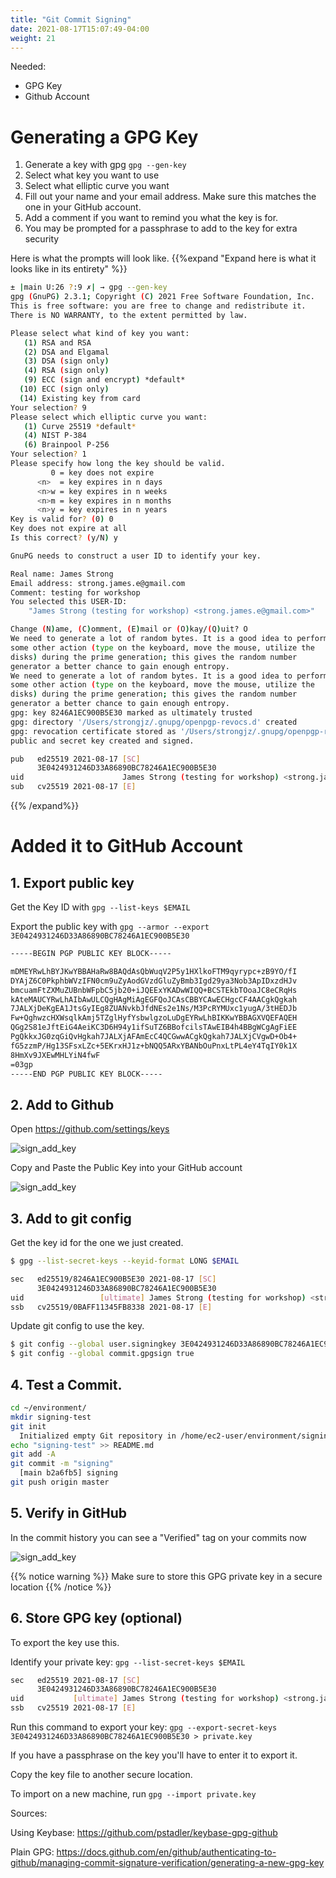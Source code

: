 ```yaml
---
title: "Git Commit Signing"
date: 2021-08-17T15:07:49-04:00
weight: 21
---
```


Needed:
* GPG Key
* Github Account

# Generating a GPG Key
1. Generate a key with gpg ```gpg --gen-key```
3. Select what key you want to use
4. Select what elliptic curve you want
5. Fill out your name and your email address. Make sure this matches the one in your GitHub account.
6. Add a comment if you want to remind you what the key is for.
7. You may be prompted for a passphrase to add to the key for extra security

Here is what the prompts will look like.
{{%expand "Expand here is what it looks like in its entirety" %}}
```bash
± |main U:26 ?:9 ✗| → gpg --gen-key
gpg (GnuPG) 2.3.1; Copyright (C) 2021 Free Software Foundation, Inc.
This is free software: you are free to change and redistribute it.
There is NO WARRANTY, to the extent permitted by law.

Please select what kind of key you want:
   (1) RSA and RSA
   (2) DSA and Elgamal
   (3) DSA (sign only)
   (4) RSA (sign only)
   (9) ECC (sign and encrypt) *default*
  (10) ECC (sign only)
  (14) Existing key from card
Your selection? 9
Please select which elliptic curve you want:
   (1) Curve 25519 *default*
   (4) NIST P-384
   (6) Brainpool P-256
Your selection? 1
Please specify how long the key should be valid.
         0 = key does not expire
      <n>  = key expires in n days
      <n>w = key expires in n weeks
      <n>m = key expires in n months
      <n>y = key expires in n years
Key is valid for? (0) 0
Key does not expire at all
Is this correct? (y/N) y

GnuPG needs to construct a user ID to identify your key.

Real name: James Strong
Email address: strong.james.e@gmail.com
Comment: testing for workshop
You selected this USER-ID:
    "James Strong (testing for workshop) <strong.james.e@gmail.com>"

Change (N)ame, (C)omment, (E)mail or (O)kay/(Q)uit? O
We need to generate a lot of random bytes. It is a good idea to perform
some other action (type on the keyboard, move the mouse, utilize the
disks) during the prime generation; this gives the random number
generator a better chance to gain enough entropy.
We need to generate a lot of random bytes. It is a good idea to perform
some other action (type on the keyboard, move the mouse, utilize the
disks) during the prime generation; this gives the random number
generator a better chance to gain enough entropy.
gpg: key 8246A1EC900B5E30 marked as ultimately trusted
gpg: directory '/Users/strongjz/.gnupg/openpgp-revocs.d' created
gpg: revocation certificate stored as '/Users/strongjz/.gnupg/openpgp-revocs.d/3E0424931246D33A86890BC78246A1EC900B5E30.rev'
public and secret key created and signed.

pub   ed25519 2021-08-17 [SC]
      3E0424931246D33A86890BC78246A1EC900B5E30
uid                      James Strong (testing for workshop) <strong.james.e@gmail.com>
sub   cv25519 2021-08-17 [E]
```
{{% /expand%}}

# Added it to GitHub Account

## 1. Export public key

Get the Key ID with `gpg --list-keys $EMAIL`

Export the public key with `gpg --armor --export 3E0424931246D33A86890BC78246A1EC900B5E30`

```bash
-----BEGIN PGP PUBLIC KEY BLOCK-----

mDMEYRwLhBYJKwYBBAHaRw8BAQdAsQbWuqV2P5y1HXlkoFTM9qyrypc+zB9YO/fI
DYAjZ6C0PkphbWVzIFN0cm9uZyAodGVzdGluZyBmb3Igd29ya3Nob3ApIDxzdHJv
bmcuamFtZXMuZUBnbWFpbC5jb20+iJQEExYKADwWIQQ+BCSTEkbTOoaJC8eCRqHs
kAteMAUCYRwLhAIbAwULCQgHAgMiAgEGFQoJCAsCBBYCAwECHgcCF4AACgkQgkah
7JALXjDeKgEA1JtsGyIEg8ZUANvkbJfdNEs2e1Ns/M3PcRYMUxc1yugA/3tHEDJb
Fw+QghwzcHXWsqlkAmj5TZglHyfYsbwlgzoLuDgEYRwLhBIKKwYBBAGXVQEFAQEH
QGg2S81eJftEiG4AeiKC3D6H94y1ifSuTZ6BBofcilsTAwEIB4h4BBgWCgAgFiEE
PgQkkxJG0zqGiQvHgkah7JALXjAFAmEcC4QCGwwACgkQgkah7JALXjCVgwD+Ob4+
fG5zzmP/Hg13SFsxLZc+5EKrxHJ1z+bNQQ5ARxYBANbOuPnxLtPL4eY4TqIY0k1X
8HmXv9JXEwMHLYiN4fwF
=03gp
-----END PGP PUBLIC KEY BLOCK-----
```

## 2. Add to Github

Open https://github.com/settings/keys

![sign_add_key](/images/development/sign_account_add.png)

Copy and Paste the Public Key into your GitHub account

![sign_add_key](/images/development/sign_add_new_key.png)

## 3. Add to git config

Get the key id for the one we just created.

```bash
$ gpg --list-secret-keys --keyid-format LONG $EMAIL

sec   ed25519/8246A1EC900B5E30 2021-08-17 [SC]
      3E0424931246D33A86890BC78246A1EC900B5E30
uid                 [ultimate] James Strong (testing for workshop) <strong.james.e@gmail.com>
ssb   cv25519/0BAFF11345FB8338 2021-08-17 [E]
```

Update git config to use the key.
```bash
$ git config --global user.signingkey 3E0424931246D33A86890BC78246A1EC900B5E30
$ git config --global commit.gpgsign true
```

## 4. Test a Commit.

```bash
cd ~/environment/
mkdir signing-test
git init
  Initialized empty Git repository in /home/ec2-user/environment/signing-test/.git/
echo "signing-test" >> README.md
git add -A
git commit -m "signing"
  [main b2a6fb5] signing
git push origin master 
```

## 5. Verify in GitHub

In the commit history you can see a "Verified" tag on your commits now

![sign_add_key](/images/development/sign_verify.png)


{{% notice warning %}}
Make sure to store this GPG private key in a secure location
{{% /notice  %}}

## 6. Store GPG key (optional)

To export the key use this.

Identify your private key: ```gpg --list-secret-keys $EMAIL```

```bash
sec   ed25519 2021-08-17 [SC]
      3E0424931246D33A86890BC78246A1EC900B5E30
uid           [ultimate] James Strong (testing for workshop) <strong.james.e@gmail.com>
ssb   cv25519 2021-08-17 [E]
```

Run this command to export your key: ```gpg --export-secret-keys 3E0424931246D33A86890BC78246A1EC900B5E30 > private.key```

If you have a passphrase on the key you'll have to enter it to export it.

Copy the key file to another secure location.

To import on a new machine, run `gpg --import private.key`

Sources:

Using Keybase: https://github.com/pstadler/keybase-gpg-github

Plain GPG: https://docs.github.com/en/github/authenticating-to-github/managing-commit-signature-verification/generating-a-new-gpg-key
